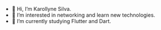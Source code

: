 - 👋 Hi, I’m Karollyne Silva.
- 👀 I’m interested in networking and learn new technologies.
- 🌱 I’m currently studying Flutter and Dart.

<!---
kmendess/kmendess is a ✨ special ✨ repository because its `README.md` (this file) appears on your GitHub profile.
You can click the Preview link to take a look at your changes.
--->
